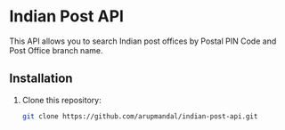 # Indian Post API

This API allows you to search Indian post offices by Postal PIN Code and Post Office branch name.

## Installation

1. Clone this repository:

   ```bash
   git clone https://github.com/arupmandal/indian-post-api.git
